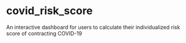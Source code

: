 # covid_risk_score
An interactive dashboard for users to calculate their individualized risk score of contracting COVID-19
